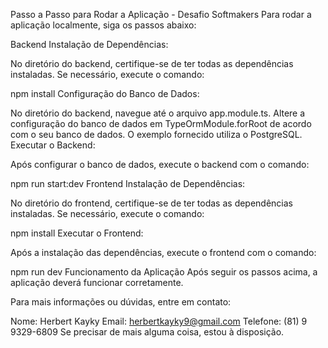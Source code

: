 Passo a Passo para Rodar a Aplicação - Desafio Softmakers
Para rodar a aplicação localmente, siga os passos abaixo:

Backend
Instalação de Dependências:

No diretório do backend, certifique-se de ter todas as dependências instaladas. Se necessário, execute o comando:

npm install
Configuração do Banco de Dados:

No diretório do backend, navegue até o arquivo app.module.ts.
Altere a configuração do banco de dados em TypeOrmModule.forRoot de acordo com o seu banco de dados. O exemplo fornecido utiliza o PostgreSQL.
Executar o Backend:

Após configurar o banco de dados, execute o backend com o comando:

npm run start:dev
Frontend
Instalação de Dependências:

No diretório do frontend, certifique-se de ter todas as dependências instaladas. Se necessário, execute o comando:

npm install
Executar o Frontend:

Após a instalação das dependências, execute o frontend com o comando:


npm run dev
Funcionamento da Aplicação
Após seguir os passos acima, a aplicação deverá funcionar corretamente.

Para mais informações ou dúvidas, entre em contato:

Nome: Herbert Kayky
Email: herbertkayky9@gmail.com
Telefone: (81) 9 9329-6809
Se precisar de mais alguma coisa, estou à disposição.
